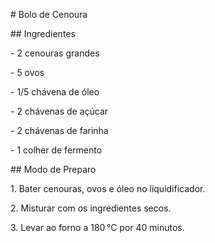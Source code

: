 \# Bolo de Cenoura



\## Ingredientes

\- 2 cenouras grandes 

\- 5 ovos

\- 1/5 chávena de óleo

\- 2 chávenas de açúcar

\- 2 chávenas de farinha

\- 1 colher de fermento



\## Modo de Preparo

1\. Bater cenouras, ovos e óleo no liquidificador.

2\. Misturar com os ingredientes secos.

3\. Levar ao forno a 180 °C por 40 minutos.



